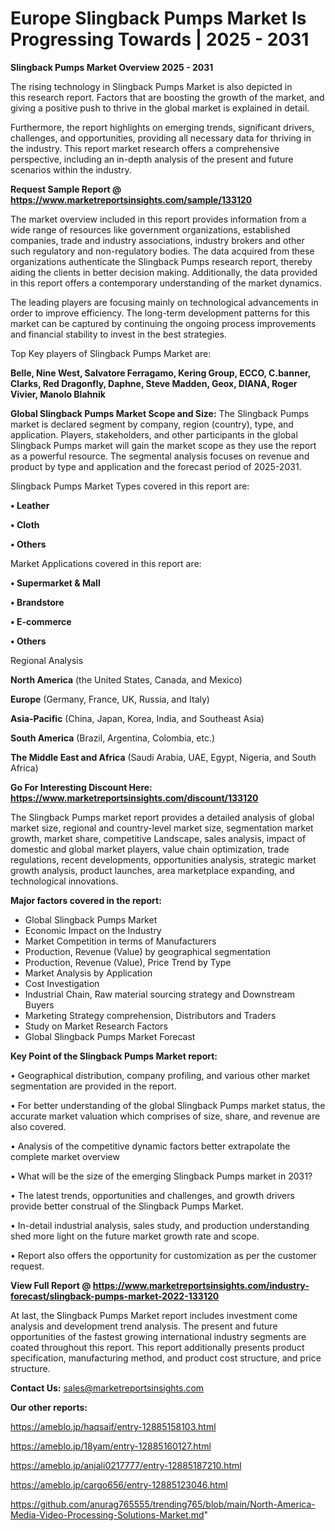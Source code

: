 # Europe Slingback Pumps Market Is Progressing Towards | 2025 - 2031

<Strong> Slingback Pumps Market Overview 2025 - 2031</strong>

The rising technology in Slingback Pumps Market is also depicted in this research report. Factors that are boosting the growth of the market, and giving a positive push to thrive in the global market is explained in detail.

Furthermore, the report highlights on emerging trends, significant drivers, challenges, and opportunities, providing all necessary data for thriving in the industry. This report market research offers a comprehensive perspective, including an in-depth analysis of the present and future scenarios within the industry.

<strong>Request Sample Report @ <a href=https://www.marketreportsinsights.com/sample/133120>https://www.marketreportsinsights.com/sample/133120</a></strong>

The market overview included in this report provides information from a wide range of resources like government organizations, established companies, trade and industry associations, industry brokers and other such regulatory and non-regulatory bodies. The data acquired from these organizations authenticate the Slingback Pumps research report, thereby aiding the clients in better decision making. Additionally, the data provided in this report offers a contemporary understanding of the market dynamics.

The leading players are focusing mainly on technological advancements in order to improve efficiency. The long-term development patterns for this market can be captured by continuing the ongoing process improvements and financial stability to invest in the best strategies.

Top Key players of Slingback Pumps Market are:

<strong>Belle, Nine West, Salvatore Ferragamo, Kering Group, ECCO, C.banner, Clarks, Red Dragonfly, Daphne, Steve Madden, Geox, DIANA, Roger Vivier, Manolo Blahnik</strong>

<strong><b>Global Slingback Pumps Market Scope and Size:</b></strong>
The Slingback Pumps market is declared segment by company, region (country), type, and application. Players, stakeholders, and other participants in the global Slingback Pumps market will gain the market scope as they use the report as a powerful resource. The segmental analysis focuses on revenue and product by type and application and the forecast period of 2025-2031.

Slingback Pumps Market Types covered in this report are:

<strong>• Leather

• Cloth

• Others</strong>

Market Applications covered in this report are:

<strong>• Supermarket & Mall

• Brandstore

• E-commerce

• Others</strong> 

Regional Analysis

<strong>North America</strong> (the United States, Canada, and Mexico)

<strong>Europe</strong> (Germany, France, UK, Russia, and Italy)

<strong>Asia-Pacific</strong> (China, Japan, Korea, India, and Southeast Asia)

<strong>South America</strong> (Brazil, Argentina, Colombia, etc.)

<strong>The Middle East and Africa</strong> (Saudi Arabia, UAE, Egypt, Nigeria, and South Africa)

<strong>Go For Interesting Discount Here: <a href=https://www.marketreportsinsights.com/discount/133120>https://www.marketreportsinsights.com/discount/133120</a></strong>

The Slingback Pumps market report provides a detailed analysis of global market size, regional and country-level market size, segmentation market growth, market share, competitive Landscape, sales analysis, impact of domestic and global market players, value chain optimization, trade regulations, recent developments, opportunities analysis, strategic market growth analysis, product launches, area marketplace expanding, and technological innovations.

<strong><b>Major factors covered in the report:</b></strong>
<ul>
  <li>Global Slingback Pumps Market </li>
  <li>Economic Impact on the Industry</li>
  <li>Market Competition in terms of Manufacturers</li>
  <li>Production, Revenue (Value) by geographical segmentation</li>
  <li>Production, Revenue (Value), Price Trend by Type</li>
  <li>Market Analysis by Application</li>
  <li>Cost Investigation</li>
  <li>Industrial Chain, Raw material sourcing strategy and Downstream Buyers</li>
  <li>Marketing Strategy comprehension, Distributors and Traders</li>
  <li>Study on Market Research Factors</li>
  <li>Global Slingback Pumps Market Forecast</li>
</ul>

<strong><b>Key Point of the Slingback Pumps Market report:</b></strong>

• Geographical distribution, company profiling, and various other market segmentation are provided in the report.

• For better understanding of the global Slingback Pumps market status, the accurate market valuation which comprises of size, share, and revenue are also covered.

• Analysis of the competitive dynamic factors better extrapolate the complete market overview

• What will be the size of the emerging Slingback Pumps market in 2031?

• The latest trends, opportunities and challenges, and growth drivers provide better construal of the Slingback Pumps Market.

• In-detail industrial analysis, sales study, and production understanding shed more light on the future market growth rate and scope.

• Report also offers the opportunity for customization as per the customer request.

<strong><b>View Full Report @ <a href=https://www.marketreportsinsights.com/industry-forecast/slingback-pumps-market-2022-133120>https://www.marketreportsinsights.com/industry-forecast/slingback-pumps-market-2022-133120</a></b></strong>


At last, the Slingback Pumps Market report includes investment come analysis and development trend analysis. The present and future opportunities of the fastest growing international industry segments are coated throughout this report. This report additionally presents product specification, manufacturing method, and product cost structure, and price structure.

<strong>Contact Us:</strong>
sales@marketreportsinsights.com

<strong>Our other reports:</strong>

<a href=https://ameblo.jp/haqsaif/entry-12885158103.html>https://ameblo.jp/haqsaif/entry-12885158103.html</a>

<a href=https://ameblo.jp/18yam/entry-12885160127.html>https://ameblo.jp/18yam/entry-12885160127.html</a>

<a href=https://ameblo.jp/anjali0217777/entry-12885187210.html>https://ameblo.jp/anjali0217777/entry-12885187210.html</a>

<a href=https://ameblo.jp/cargo656/entry-12885123046.html>https://ameblo.jp/cargo656/entry-12885123046.html</a>

<a href=https://github.com/anurag765555/trending765/blob/main/North-America-Media-Video-Processing-Solutions-Market.md>https://github.com/anurag765555/trending765/blob/main/North-America-Media-Video-Processing-Solutions-Market.md</a>"

